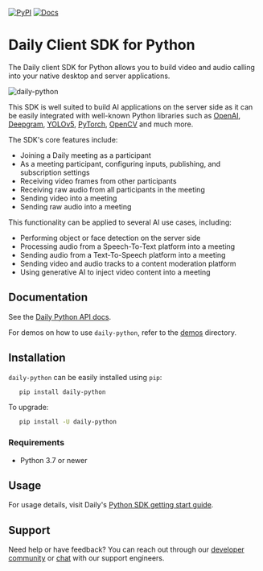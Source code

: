 [![PyPI](https://img.shields.io/pypi/v/daily-python)](https://pypi.org/project/daily-python)
[![Docs](https://img.shields.io/badge/API-docs-00CC00)](https://reference-python.daily.co/)

# Daily Client SDK for Python

The Daily client SDK for Python allows you to build video and audio calling into your native desktop and server applications.

![daily-python](https://github.com/daily-co/daily-python/blob/main/daily-python.gif?raw=true)

This SDK is well suited to build AI applications on the server side as it can be
easily integrated with well-known Python libraries such as
[OpenAI](https://github.com/openai/openai-python),
[Deepgram](https://github.com/deepgram/deepgram-python-sdk),
[YOLOv5](https://github.com/ultralytics/yolov5), [PyTorch](https://pytorch.org),
[OpenCV](https://opencv.org/) and much more.

The SDK's core features include:

- Joining a Daily meeting as a participant
- As a meeting participant, configuring inputs, publishing, and subscription settings
- Receiving video frames from other participants
- Receiving raw audio from all participants in the meeting
- Sending video into a meeting
- Sending raw audio into a meeting

This functionality can be applied to several AI use cases, including:

- Performing object or face detection on the server side
- Processing audio from a Speech-To-Text platform into a meeting
- Sending audio from a Text-To-Speech platform into a meeting
- Sending video and audio tracks to a content moderation platform
- Using generative AI to inject video content into a meeting

## Documentation

See the [Daily Python API docs](https://reference-python.daily.co/index.html).

For demos on how to use `daily-python`, refer to the [demos](https://github.com/daily-co/daily-python/tree/main/demos) directory.

## Installation

`daily-python` can be easily installed using `pip`:

```bash
   pip install daily-python
```

To upgrade:

```bash
   pip install -U daily-python
```

### Requirements

- Python 3.7 or newer

## Usage

For usage details, visit Daily's [Python SDK getting start guide](https://docs.daily.co/guides/products/ai-toolkit).

## Support

Need help or have feedback? You can reach out through our [developer community](https://community.daily.co/) or [chat](https://www.daily.co/company/contact/support/) with our support engineers.
